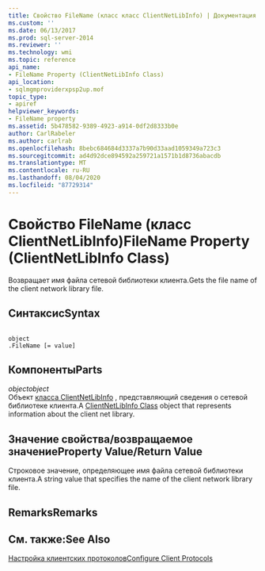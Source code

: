 ```yaml
---
title: Свойство FileName (класс класс ClientNetLibInfo) | Документация Майкрософт
ms.custom: ''
ms.date: 06/13/2017
ms.prod: sql-server-2014
ms.reviewer: ''
ms.technology: wmi
ms.topic: reference
api_name:
- FileName Property (ClientNetLibInfo Class)
api_location:
- sqlmgmproviderxpsp2up.mof
topic_type:
- apiref
helpviewer_keywords:
- FileName property
ms.assetid: 5b478582-9389-4923-a914-0df2d8333b0e
author: CarlRabeler
ms.author: carlrab
ms.openlocfilehash: 8bebc684684d3337a7b90d33aad1059349a723c3
ms.sourcegitcommit: ad4d92dce894592a259721a1571b1d8736abacdb
ms.translationtype: MT
ms.contentlocale: ru-RU
ms.lasthandoff: 08/04/2020
ms.locfileid: "87729314"
---
```

# <a name="filename-property-clientnetlibinfo-class"></a><span data-ttu-id="a28ec-102">Свойство FileName (класс ClientNetLibInfo)</span><span class="sxs-lookup"><span data-stu-id="a28ec-102">FileName Property (ClientNetLibInfo Class)</span></span>
  <span data-ttu-id="a28ec-103">Возвращает имя файла сетевой библиотеки клиента.</span><span class="sxs-lookup"><span data-stu-id="a28ec-103">Gets the file name of the client network library file.</span></span>  
  
## <a name="syntax"></a><span data-ttu-id="a28ec-104">Синтаксис</span><span class="sxs-lookup"><span data-stu-id="a28ec-104">Syntax</span></span>  
  
```  
  
object  
.FileName [= value]  
```  
  
## <a name="parts"></a><span data-ttu-id="a28ec-105">Компоненты</span><span class="sxs-lookup"><span data-stu-id="a28ec-105">Parts</span></span>  
 <span data-ttu-id="a28ec-106">*object*</span><span class="sxs-lookup"><span data-stu-id="a28ec-106">*object*</span></span>  
 <span data-ttu-id="a28ec-107">Объект [класса ClientNetLibInfo](clientnetlibinfo-class.md) , представляющий сведения о сетевой библиотеке клиента.</span><span class="sxs-lookup"><span data-stu-id="a28ec-107">A [ClientNetLibInfo Class](clientnetlibinfo-class.md) object that represents information about the client net library.</span></span>  
  
## <a name="property-valuereturn-value"></a><span data-ttu-id="a28ec-108">Значение свойства/возвращаемое значение</span><span class="sxs-lookup"><span data-stu-id="a28ec-108">Property Value/Return Value</span></span>  
 <span data-ttu-id="a28ec-109">Строковое значение, определяющее имя файла сетевой библиотеки клиента.</span><span class="sxs-lookup"><span data-stu-id="a28ec-109">A string value that specifies the name of the client network library file.</span></span>  
  
## <a name="remarks"></a><span data-ttu-id="a28ec-110">Remarks</span><span class="sxs-lookup"><span data-stu-id="a28ec-110">Remarks</span></span>  
  
## <a name="see-also"></a><span data-ttu-id="a28ec-111">См. также:</span><span class="sxs-lookup"><span data-stu-id="a28ec-111">See Also</span></span>  
 [<span data-ttu-id="a28ec-112">Настройка клиентских протоколов</span><span class="sxs-lookup"><span data-stu-id="a28ec-112">Configure Client Protocols</span></span>](https://technet.microsoft.com/library/ms181035.aspx)  
  
  
